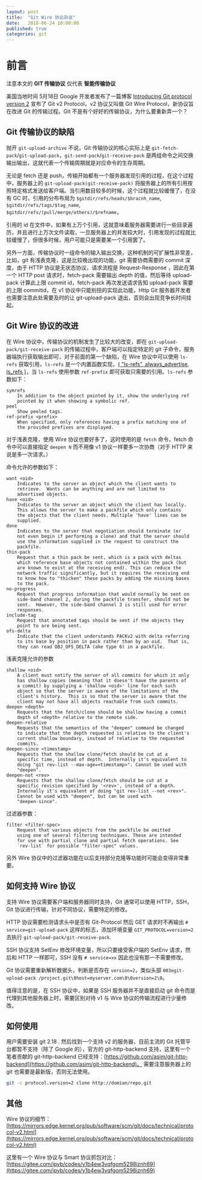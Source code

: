 ```yaml
---
layout: post
title:  "Git Wire 协议杂谈"
date:   2018-06-24 10:00:00
published: true
categories: git
---
```


# 前言

注意本文的 **GIT 传输协议** 仅代表 **智能传输协议**

美国当地时间 5月18日 Google 开发者发布了一篇博客 [Introducing Git protocol version 2](https://opensource.googleblog.com/2018/05/introducing-git-protocol-version-2.html) 宣布了 Git v2 Protocol，v2 协议又叫做 Git Wire Protocol，新协议旨在改进 Git 的传输过程。Git 不是有个好好的传输协议，为什么要重新弄一个？

## Git 传输协议的缺陷

抛开 `git-upload-archive` 不说，Git 传输协议的核心实际上是 `git-fetch-pack`/`git-upload-pack`，`git-send-pack`/`git-receive-pack` 是两组命令之间交换输出输出，这就代表一个传输周期就是对应命令的生存周期。

无论是 fetch 还是 push，传输开始都有一个服务器发现引用的过程，在这个过程中，服务器上的 `git-upload-pack(git-receive-pack)` 将服务器上的所有引用按照特定格式发送给客户端。当引用数目较多的时候，这个过程就比较缓慢了，在没有 GC 时，引用的分布布局为 
`$gitdir/refs/heads/$bracnh_name`,
`$gitdir/refs/tags/$tag_name`,
`$gitdir/refs/(pull/merge/others)/$refname`，

引用的 id 在文件中，如果有上万个引用，这就意味着服务器需要进行一些目录遍历，并且进行上万次文件读取，一旦服务器上的并发较大时，引用发现的过程就比较缓慢了，但很多时候，用户可能只是需要某一个引用罢了。

另外一方面，传输协议时一组命令的输入输出交换，这种机制的可扩展性非常差，比如，git 有浅表克隆，这是比较晚出现的功能，git 需要协商需要的 commit 深度，由于 HTTP 协议是无状态协议，请求流程是 Request-Response ，因此在第一个 HTTP post 请求时，fetch-pack 需要输出 depth 的值，然后等待 upload-pack 计算此上限 commit id，fetch-pack 再次发送请求告知 upload-pack 需要的上限 commitid，在 v1 协议中只能别扭的实现此功能，Http Git 服务器开发者也需要注意此处需要及时的让 git-upload-pack 退出，否则会出现竞争长时间挂起。

## Git Wire  协议的改进

在 Wire 协议中，传输协议的机制发生了比较大的改变，即在 `git-upload-pack/git-receive-pack` 的传输过程中，客户端可以指定特定的 git 子命令，服务器端执行获取输出即可，对于前面的第一个缺陷，在 Wire 协议中可以使用 `ls-refs` 获取引用，`ls-refs` 是一个内置函数实现，[{ "ls-refs", always_advertise, ls_refs }](https://github.com/git/git/blob/e144d126d74f5d2702870ca9423743102eec6fcd/serve.c#L57)，当 `ls-refs` 使用参数 `ref-prefix` 即可获取只需要的引用。`ls-refs` 参数如下：

```
symrefs
    In addition to the object pointed by it, show the underlying ref
    pointed by it when showing a symbolic ref.
peel
    Show peeled tags.
ref-prefix <prefix>
    When specified, only references having a prefix matching one of
    the provided prefixes are displayed.
```

对于浅表克隆，使用 Wire 协议也要好多了，这时使用的是 `fetch` 命令，fetch 命令中可以直接指定 `deepen N` 而不用像 v1 协议一样要多一次协商（对于 HTTP 来说是多一次请求。）

命令允许的参数如下：

```
want <oid>
    Indicates to the server an object which the client wants to
    retrieve.  Wants can be anything and are not limited to
    advertised objects.
have <oid>
    Indicates to the server an object which the client has locally.
    This allows the server to make a packfile which only contains
    the objects that the client needs. Multiple 'have' lines can be
    supplied.
done
    Indicates to the server that negotiation should terminate (or
    not even begin if performing a clone) and that the server should
    use the information supplied in the request to construct the
    packfile.
thin-pack
    Request that a thin pack be sent, which is a pack with deltas
    which reference base objects not contained within the pack (but
    are known to exist at the receiving end). This can reduce the
    network traffic significantly, but it requires the receiving end
    to know how to "thicken" these packs by adding the missing bases
    to the pack.
no-progress
    Request that progress information that would normally be sent on
    side-band channel 2, during the packfile transfer, should not be
    sent.  However, the side-band channel 3 is still used for error
    responses.
include-tag
    Request that annotated tags should be sent if the objects they
    point to are being sent.
ofs-delta
    Indicate that the client understands PACKv2 with delta referring
    to its base by position in pack rather than by an oid.  That is,
    they can read OBJ_OFS_DELTA (ake type 6) in a packfile.
```

浅表克隆允许的参数

```
shallow <oid>
    A client must notify the server of all commits for which it only
    has shallow copies (meaning that it doesn't have the parents of
    a commit) by supplying a 'shallow <oid>' line for each such
    object so that the server is aware of the limitations of the
    client's history.  This is so that the server is aware that the
    client may not have all objects reachable from such commits.
deepen <depth>
    Requests that the fetch/clone should be shallow having a commit
    depth of <depth> relative to the remote side.
deepen-relative
    Requests that the semantics of the "deepen" command be changed
    to indicate that the depth requested is relative to the client's
    current shallow boundary, instead of relative to the requested
    commits.
deepen-since <timestamp>
    Requests that the shallow clone/fetch should be cut at a
    specific time, instead of depth.  Internally it's equivalent to
    doing "git rev-list --max-age=<timestamp>". Cannot be used with
    "deepen".
deepen-not <rev>
    Requests that the shallow clone/fetch should be cut at a
    specific revision specified by '<rev>', instead of a depth.
    Internally it's equivalent of doing "git rev-list --not <rev>".
    Cannot be used with "deepen", but can be used with
    "deepen-since".
```

过滤器参数：

```
filter <filter-spec>
    Request that various objects from the packfile be omitted
    using one of several filtering techniques. These are intended
    for use with partial clone and partial fetch operations. See
    `rev-list` for possible "filter-spec" values.
```

另外 Wire 协议中的过滤器功能在以后支持部分克隆等功能时可能会变得非常重要。

## 如何支持 Wire 协议

支持 Wire 协议需要客户端和服务器同时支持，Git 通常可以使用 HTTP，SSH，Git 协议进行传输，针对不同协议，需要特定的修改。

HTTP 协议需要检测请求头中是否有 Git-Protocol 然后 GET 请求时不再输出 `# service=git-upload-pack` 这样的标志，添加环境变量 `GIT_PROTOCOL=version=2` 去执行 `git-upload-pack/git-receive-pack`.

SSH 协议支持 SetEnv 修改环境变量，所以只要接受客户端的 SetEnv 请求，然后和 HTTP 一样即可，SSH 没有 `# service=xx` 因此也没有那一不需要修改。

Git 协议需要重新解析数据头，判断是否存在 `version=2`，类似头部 `003egit-upload-pack /project.git\0host=myserver.com\0\0version=2\0`。

值得注意的是，在 SSH 协议中，如果是 SSH 服务器并不是直接启动 git 命令而是代理到其他服务器上时，需要区别对待 v1 与 Wire 协议的传输流程进行少量修改。

## 如何使用

用户需要安装 git 2.18 . 然后找到一个支持 v2 的服务器，目前主流的 Git 托管平台都暂不支持（除了 Google 的），官方的 git-http-backend 支持，这里有一个笔者贡献的 git-http-backend 已经支持：[https://github.com/asim/git-http-backend](https://github.com/asim/git-http-backend)。 需要注意服务器上的 git 也需要是最新版，否则无法使用。

```sh
git -c protocol.version=2 clone http://domian/repo.git
```

## 其他

Wire 协议的细节：[https://mirrors.edge.kernel.org/pub/software/scm/git/docs/technical/protocol-v2.html](https://mirrors.edge.kernel.org/pub/software/scm/git/docs/technical/protocol-v2.html)

这里有一个 Wire 协议与 Smart 协议抓包对比：[https://gitee.com/ipvb/codes/y1b4ew3vqfgom5298iznh69](https://gitee.com/ipvb/codes/y1b4ew3vqfgom5298iznh69)
